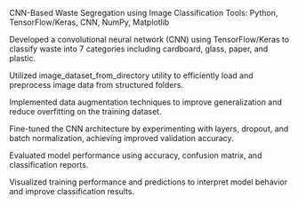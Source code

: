 CNN-Based Waste Segregation using Image Classification
Tools: Python, TensorFlow/Keras, CNN, NumPy, Matplotlib

Developed a convolutional neural network (CNN) using TensorFlow/Keras to classify waste into 7 categories including cardboard, glass, paper, and plastic.

Utilized image_dataset_from_directory utility to efficiently load and preprocess image data from structured folders.

Implemented data augmentation techniques to improve generalization and reduce overfitting on the training dataset.

Fine-tuned the CNN architecture by experimenting with layers, dropout, and batch normalization, achieving improved validation accuracy.

Evaluated model performance using accuracy, confusion matrix, and classification reports.

Visualized training performance and predictions to interpret model behavior and improve classification results.
